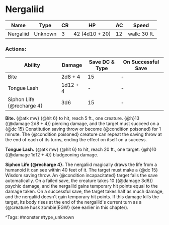 # Nergaliid

| Name | Type | CR | HP | AC | Speed |
|------|------|----|----|----|-------|
| Nergaliid | Unknown | 3 | 42 (4d10 + 20) | 12 | walk: 30 ft. |

### Actions:

| Ability | Damage | Save DC & Type | On Successful Save |
|---------|--------|----------------|--------------------|
| Bite | 2d8 + 4 | 15 | - |
| Tongue Lash | 1d12 + 4 | - | - |
| Siphon Life {@recharge 4} | 3d6 | 15 | - |


**Bite.** {@atk mw} {@hit 6} to hit, reach 5 ft., one creature. {@h}13 ({@damage 2d8 + 4}) piercing damage, and the target must succeed on a {@dc 15} Constitution saving throw or become {@condition poisoned} for 1 minute. The {@condition poisoned} creature can repeat the saving throw at the end of each of its turns, ending the effect on itself on a success.

**Tongue Lash.** {@atk mw} {@hit 6} to hit, reach 20 ft., one target. {@h}10 ({@damage 1d12 + 4}) bludgeoning damage.

**Siphon Life {@recharge 4}.** The nergaliid magically draws the life from a humanoid it can see within 40 feet of it. The target must make a {@dc 15} Wisdom saving throw. An {@condition incapacitated} target fails the save automatically. On a failed save, the creature takes 10 ({@damage 3d6}) psychic damage, and the nergaliid gains temporary hit points equal to the damage taken. On a successful save, the target takes half as much damage, and the nergaliid doesn't gain temporary hit points. If this damage kills the target, its body rises at the end of the nergaliid's current turn as a {@creature husk zombie|EGW} (see earlier in this chapter).

^Tags: #monster #type_unknown